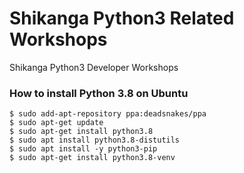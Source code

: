 # Shikanga Python3 Related Workshops
Shikanga Python3 Developer Workshops

### How to install Python 3.8 on Ubuntu


```
$ sudo add-apt-repository ppa:deadsnakes/ppa
$ sudo apt-get update
$ sudo apt-get install python3.8
$ sudo apt install python3.8-distutils
$ sudo apt install -y python3-pip
$ sudo apt-get install python3.8-venv
```
